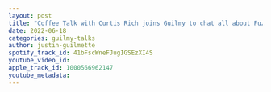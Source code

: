 ```yaml
---
layout: post
title: "Coffee Talk with Curtis Rich joins Guilmy to chat all about Fuzz Buttons"
date: 2022-06-18
categories: guilmy-talks
author: justin-guilmette
spotify_track_id: 41bFscWneFJugIGSEzXI4S
youtube_video_id: 
apple_track_id: 1000566962147
youtube_metadata: 
---
```

